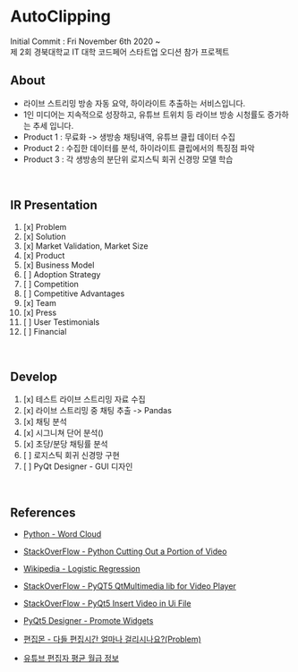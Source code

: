 # AutoClipping

Initial Commit : Fri November 6th 2020 ~ <br>
제 2회 경북대학교 IT 대학 코드페어 스타트업 오디션 참가 프로젝트 <br>

## About

- 라이브 스트리밍 방송 자동 요약, 하이라이트 추출하는 서비스입니다.
- 1인 미디어는 지속적으로 성장하고, 유튜브 트위치 등 라이브 방송 시청률도 증가하는 추세 입니다.
- Product 1 : 무료화 -> 생방송 채팅내역, 유튜브 클립 데이터 수집
- Product 2 : 수집한 데이터를 분석, 하이라이트 클립에서의 특징점 파악
- Product 3 : 각 생방송의 분단위 로지스틱 회귀 신경망 모델 학습

<br>

## IR Presentation
1. [x] Problem
2. [x] Solution
3. [x] Market Validation, Market Size
4. [x] Product
5. [x] Business Model
6. [ ] Adoption Strategy
7. [ ] Competition
8. [ ] Competitive Advantages
9. [x] Team
10. [x] Press
11. [ ] User Testimonials
12. [ ] Financial

<br>

## Develop
1. [x] 테스트 라이브 스트리밍 자료 수집
2. [x] 라이브 스트리밍 중 채팅 추출 -> Pandas
3. [x] 채팅 분석
4. [x] 시그니쳐 단어 분석()
5. [x] 초당/분당 채팅률 분석
6. [ ] 로지스틱 회귀 신경망 구현
7. [ ] PyQt Designer - GUI 디자인

<br>


## References

- [Python - Word Cloud](https://imworld.tistory.com/59)

- [StackOverFlow - Python Cutting Out a Portion of Video](https://stackoverflow.com/questions/37317140/cutting-out-a-portion-of-video-python)

- [Wikipedia - Logistic Regression](https://ko.wikipedia.org/wiki/%EB%A1%9C%EC%A7%80%EC%8A%A4%ED%8B%B1_%ED%9A%8C%EA%B7%80)

- [StackOverFlow - PyQT5 QtMultimedia lib for Video Player](https://stackoverflow.com/questions/23953944/phonon-class-not-present-in-pyqt5)

- [StackOverFlow - PyQt5 Insert Video in Ui File](https://stackoverflow.com/questions/47259825/how-to-insert-video-in-ui-file-which-made-at-qt-designer)

- [PyQt5 Designer - Promote Widgets](https://4uwingnet.tistory.com/8)

- [편집몬 - 다들 편집시간 얼마나 걸리시나요?(Problem)](https://editmon.com/board/index.html?id=jage&page=39&PHPSESSID=185e5c58141ffe68e29cf22ab6b034e3&no=1152&PHPSESSID=185e5c58141ffe68e29cf22ab6b034e3)

- [유튜브 편집자 평균 월급 정보](https://sharply.tistory.com/515)

